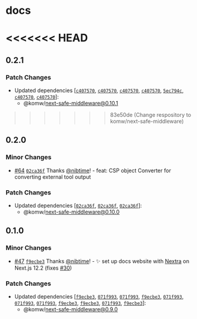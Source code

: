 # docs

<<<<<<< HEAD
=======
## 0.2.1

### Patch Changes

- Updated dependencies [[`c407570`](https://github.com/komw/next-safe-middleware/commit/c4075709fd8598ff3af27bafd25e0f298509dac5), [`c407570`](https://github.com/komw/next-safe-middleware/commit/c4075709fd8598ff3af27bafd25e0f298509dac5), [`c407570`](https://github.com/komw/next-safe-middleware/commit/c4075709fd8598ff3af27bafd25e0f298509dac5), [`c407570`](https://github.com/komw/next-safe-middleware/commit/c4075709fd8598ff3af27bafd25e0f298509dac5), [`5ec794c`](https://github.com/komw/next-safe-middleware/commit/5ec794c3a4af3e426c0ecf732efa96d4316fc4ef), [`c407570`](https://github.com/komw/next-safe-middleware/commit/c4075709fd8598ff3af27bafd25e0f298509dac5), [`c407570`](https://github.com/komw/next-safe-middleware/commit/c4075709fd8598ff3af27bafd25e0f298509dac5)]:
  - @komw/next-safe-middleware@0.10.1

>>>>>>> 83e50de (Change respository to komw/next-safe-middleware)
## 0.2.0

### Minor Changes

- [#64](https://github.com/komw/next-safe-middleware/pull/64) [`02ca36f`](https://github.com/komw/next-safe-middleware/commit/02ca36f3c609b4fd43871e48e5796341b313a282) Thanks [@nibtime](https://github.com/nibtime)! - feat: CSP object Converter for converting external tool output

### Patch Changes

- Updated dependencies [[`02ca36f`](https://github.com/komw/next-safe-middleware/commit/02ca36f3c609b4fd43871e48e5796341b313a282), [`02ca36f`](https://github.com/komw/next-safe-middleware/commit/02ca36f3c609b4fd43871e48e5796341b313a282), [`02ca36f`](https://github.com/komw/next-safe-middleware/commit/02ca36f3c609b4fd43871e48e5796341b313a282)]:
  - @komw/next-safe-middleware@0.10.0

## 0.1.0

### Minor Changes

- [#47](https://github.com/komw/next-safe-middleware/pull/47) [`f9ecbe3`](https://github.com/komw/next-safe-middleware/commit/f9ecbe30fa047eed13958b5b74e38a248c7a23e4) Thanks [@nibtime](https://github.com/nibtime)! - :sparkles: set up docs website with [Nextra](https://nextra.vercel.app/) on Next.js 12.2 (fixes [#30](https://github.com/komw/next-safe-middleware/issues/30))

### Patch Changes

- Updated dependencies [[`f9ecbe3`](https://github.com/komw/next-safe-middleware/commit/f9ecbe30fa047eed13958b5b74e38a248c7a23e4), [`071f993`](https://github.com/komw/next-safe-middleware/commit/071f993866279d8d0920f348a0435f254ffe50fa), [`071f993`](https://github.com/komw/next-safe-middleware/commit/071f993866279d8d0920f348a0435f254ffe50fa), [`f9ecbe3`](https://github.com/komw/next-safe-middleware/commit/f9ecbe30fa047eed13958b5b74e38a248c7a23e4), [`071f993`](https://github.com/komw/next-safe-middleware/commit/071f993866279d8d0920f348a0435f254ffe50fa), [`071f993`](https://github.com/komw/next-safe-middleware/commit/071f993866279d8d0920f348a0435f254ffe50fa), [`071f993`](https://github.com/komw/next-safe-middleware/commit/071f993866279d8d0920f348a0435f254ffe50fa), [`f9ecbe3`](https://github.com/komw/next-safe-middleware/commit/f9ecbe30fa047eed13958b5b74e38a248c7a23e4), [`f9ecbe3`](https://github.com/komw/next-safe-middleware/commit/f9ecbe30fa047eed13958b5b74e38a248c7a23e4), [`071f993`](https://github.com/komw/next-safe-middleware/commit/071f993866279d8d0920f348a0435f254ffe50fa), [`f9ecbe3`](https://github.com/komw/next-safe-middleware/commit/f9ecbe30fa047eed13958b5b74e38a248c7a23e4)]:
  - @komw/next-safe-middleware@0.9.0
